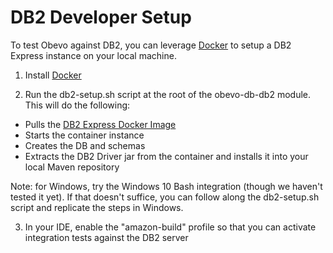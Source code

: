 <!--

    Copyright 2017 Goldman Sachs.
    Licensed under the Apache License, Version 2.0 (the "License");
    you may not use this file except in compliance with the License.
    You may obtain a copy of the License at

    http://www.apache.org/licenses/LICENSE-2.0

    Unless required by applicable law or agreed to in writing,
    software distributed under the License is distributed on an
    "AS IS" BASIS, WITHOUT WARRANTIES OR CONDITIONS OF ANY
    KIND, either express or implied.  See the License for the
    specific language governing permissions and limitations
    under the License.

-->


# DB2 Developer Setup

To test Obevo against DB2, you can leverage [Docker](https://www.docker.com) to setup a DB2 Express instance on your
local machine.


1) Install [Docker](https://www.docker.com/community-edition)


2) Run the db2-setup.sh script at the root of the obevo-db-db2 module. This will do the following:

* Pulls the [DB2 Express Docker Image](https://hub.docker.com/r/ibmcom/db2express-c/)
* Starts the container instance
* Creates the DB and schemas
* Extracts the DB2 Driver jar from the container and installs it into your local Maven repository

Note: for Windows, try the Windows 10 Bash integration (though we haven't tested it yet). If that doesn't suffice, you
can follow along the db2-setup.sh script and replicate the steps in Windows.


3) In your IDE, enable the "amazon-build" profile so that you can activate integration tests against the DB2 server
